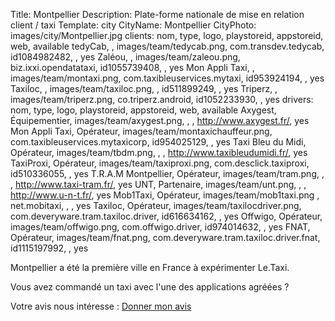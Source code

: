 Title: Montpellier
Description: Plate-forme nationale de mise en relation client / taxi
Template: city
CityName: Montpellier
CityPhoto: images/city/Montpellier.jpg
clients: nom, type, logo, playstoreid, appstoreid, web, available
    tedyCab, , images/team/tedycab.png, com.transdev.tedycab, id1084982482, , yes
    Zaléou, , images/team/zaleou.png, biz.ixxi.opendatataxi, id1055739408, , yes
    Mon Appli Taxi, , images/team/montaxi.png, com.taxibleuservices.mytaxi, id953924194, , yes
    Taxiloc, , images/team/taxiloc.png, , id511899249, , yes
    Triperz, , images/team/triperz.png, co.triperz.android, id1052233930, , yes
drivers: nom, type, logo, playstoreid, appstoreid, web, available
    Axygest, Équipementier, images/team/axygest.png, , , http://www.axygest.fr/, yes
    Mon Appli Taxi, Opérateur, images/team/montaxichauffeur.png, com.taxibleuservices.mytaxicorp, id954025129, , yes
    Taxi Bleu du Midi, Opérateur, images/team/tbdm.png, , , http://www.taxibleudumidi.fr/, yes
    TaxiProxi, Opérateur, images/team/taxiproxi.png, com.desclick.taxiproxi, id510336055, , yes
    T.R.A.M Montpellier, Opérateur, images/team/tram.png, , , http://www.taxi-tram.fr/, yes
    UNT, Partenaire, images/team/unt.png, , , http://www.u-n-t.fr/, yes
    Mob1Taxi, Opérateur, images/team/mob1taxi.png , net.mobitaxi, , , yes
    Taxiloc, Opérateur, images/team/taxilocdriver.png, com.deveryware.tram.taxiloc.driver, id616634162, , yes
    Offwigo, Opérateur, images/team/offwigo.png, com.offwigo.driver, id974014632, , yes
    FNAT, Opérateur, images/team/fnat.png, com.deveryware.tram.taxiloc.driver.fnat, id1115197992, , yes

Montpellier a été la première ville en France à expérimenter Le.Taxi.

Vous avez commandé un taxi avec l'une des applications agréées ?

Votre avis nous intéresse : <a href="https://docs.google.com/forms/d/19ZuQSpQ5vcIq4DQdo-Fohlg25N_7io-9cpoXGFPAmzM/viewform" class="button">
<span><i class="fa fa-thumbs-up"></i></span>Donner mon avis</a>


